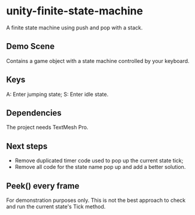 # unity-finite-state-machine

A finite state machine using push and pop with a stack.

## Demo Scene
Contains a game object with a state machine controlled by your keyboard.

## Keys
A: Enter jumping state;
S: Enter idle state.

## Dependencies
The project needs TextMesh Pro.

## Next steps
- Remove duplicated timer code used to pop up the current state tick;
- Remove all code for the state name pop up and add a better solution.

## Peek() every frame
For demonstration purposes only. This is not the best approach to check and run the current state's Tick method.
